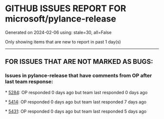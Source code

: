 
# GITHUB ISSUES REPORT FOR microsoft/pylance-release


Generated on 2024-02-06 using: stale=30, all=False


Only showing items that are new to report in past 1 day(s)


---

## FOR ISSUES THAT ARE NOT MARKED AS BUGS:


### Issues in pylance-release that have comments from OP after last team response:


\* [5284](https://github.com/microsoft/pylance-release/issues/5284 "Python smart navigation/auto-completion don't work anymore with 1.85.1"): OP responded 0 days ago but team last responded 0 days ago

\* [5414](https://github.com/microsoft/pylance-release/issues/5414 "grey out unused imports transitively"): OP responded 0 days ago but team last responded 7 days ago

\* [5431](https://github.com/microsoft/pylance-release/issues/5431 "Some lines in docstrings aren't rendered at all"): OP responded 0 days ago but team last responded 5 days ago
